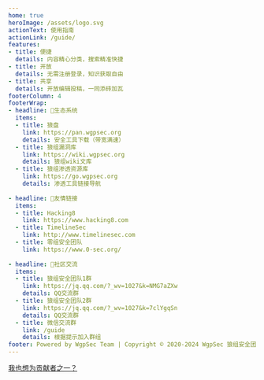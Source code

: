 ```yaml
---
home: true
heroImage: /assets/logo.svg
actionText: 使用指南
actionLink: /guide/
features:
- title: 便捷
  details: 内容精心分类，搜索精准快捷
- title: 开放
  details: 无需注册登录，知识获取自由
- title: 共享
  details: 开放编辑投稿，一同添砖加瓦
footerColumn: 4
footerWrap: 
- headline: 🌿生态系统
  items:
  - title: 狼盘
    link: https://pan.wgpsec.org
    details: 安全工具下载（带宽满速）
  - title: 狼组漏洞库
    link: https://wiki.wgpsec.org
    details: 狼组wiki文库
  - title: 狼组渗透资源库
    link: https://go.wgpsec.org
    details: 渗透工具链接导航
    
- headline: 🔗友情链接
  items:
  - title: Hacking8
    link: https://www.hacking8.com
  - title: TimelineSec
    link: http://www.timelinesec.com
  - title: 零组安全团队
    link: https://www.0-sec.org/
  
- headline: 💬社区交流
  items:
  - title: 狼组安全团队1群
    link: https://jq.qq.com/?_wv=1027&k=NMG7aZXw
    details: QQ交流群
  - title: 狼组安全团队2群
    link: https://jq.qq.com/?_wv=1027&k=7clYgqSn
    details: QQ交流群
  - title: 微信交流群
    link: /guide
    details: 根据提示加入群组
footer: Powered by WgpSec Team | Copyright © 2020-2024 WgpSec 狼组安全团队
---
```


<a-alert type="warning" message="警告" description="狼组安全团队公开知识库仅可用于安全从业人员或网络安全爱好者查阅资料，所提供的一切信息禁止用于任何非法用途，所产生的后果与狼组安全团队和内容贡献者无关。" showIcon>
</a-alert>




[我也想为贡献者之一？](/guide/how-to-contribute.html)


